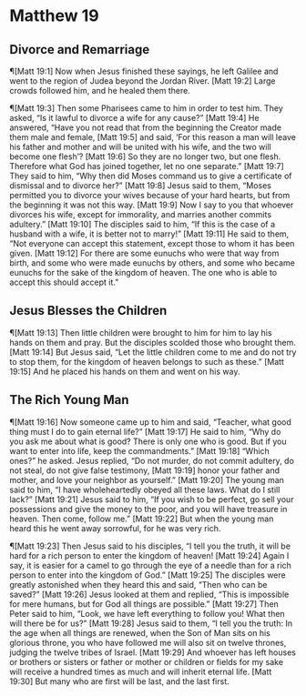 # Matthew 19

## Divorce and Remarriage
¶[Matt 19:1] Now when Jesus finished these sayings, he left Galilee and went to the region of Judea beyond the Jordan River.
[Matt 19:2] Large crowds followed him, and he healed them there.

¶[Matt 19:3] Then some Pharisees came to him in order to test him. They asked, “Is it lawful to divorce a wife for any cause?”
[Matt 19:4] He answered, “Have you not read that from the beginning the Creator made them male and female,
[Matt 19:5] and said, ‘For this reason a man will leave his father and mother and will be united with his wife, and the two will become one flesh’?
[Matt 19:6] So they are no longer two, but one flesh. Therefore what God has joined together, let no one separate.”
[Matt 19:7] They said to him, “Why then did Moses command us to give a certificate of dismissal and to divorce her?”
[Matt 19:8] Jesus said to them, “Moses permitted you to divorce your wives because of your hard hearts, but from the beginning it was not this way.
[Matt 19:9] Now I say to you that whoever divorces his wife, except for immorality, and marries another commits adultery.”
[Matt 19:10] The disciples said to him, “If this is the case of a husband with a wife, it is better not to marry!”
[Matt 19:11] He said to them, “Not everyone can accept this statement, except those to whom it has been given.
[Matt 19:12] For there are some eunuchs who were that way from birth, and some who were made eunuchs by others, and some who became eunuchs for the sake of the kingdom of heaven. The one who is able to accept this should accept it.”

## Jesus Blesses the Children
¶[Matt 19:13] Then little children were brought to him for him to lay his hands on them and pray. But the disciples scolded those who brought them.
[Matt 19:14] But Jesus said, “Let the little children come to me and do not try to stop them, for the kingdom of heaven belongs to such as these.”
[Matt 19:15] And he placed his hands on them and went on his way.

## The Rich Young Man
¶[Matt 19:16] Now someone came up to him and said, “Teacher, what good thing must I do to gain eternal life?”
[Matt 19:17] He said to him, “Why do you ask me about what is good? There is only one who is good. But if you want to enter into life, keep the commandments.”
[Matt 19:18] “Which ones?” he asked. Jesus replied, “Do not murder, do not commit adultery, do not steal, do not give false testimony,
[Matt 19:19] honor your father and mother, and love your neighbor as yourself.”
[Matt 19:20] The young man said to him, “I have wholeheartedly obeyed all these laws. What do I still lack?”
[Matt 19:21] Jesus said to him, “If you wish to be perfect, go sell your possessions and give the money to the poor, and you will have treasure in heaven. Then come, follow me.”
[Matt 19:22] But when the young man heard this he went away sorrowful, for he was very rich.

¶[Matt 19:23] Then Jesus said to his disciples, “I tell you the truth, it will be hard for a rich person to enter the kingdom of heaven!
[Matt 19:24] Again I say, it is easier for a camel to go through the eye of a needle than for a rich person to enter into the kingdom of God.”
[Matt 19:25] The disciples were greatly astonished when they heard this and said, “Then who can be saved?”
[Matt 19:26] Jesus looked at them and replied, “This is impossible for mere humans, but for God all things are possible.”
[Matt 19:27] Then Peter said to him, “Look, we have left everything to follow you! What then will there be for us?”
[Matt 19:28] Jesus said to them, “I tell you the truth: In the age when all things are renewed, when the Son of Man sits on his glorious throne, you who have followed me will also sit on twelve thrones, judging the twelve tribes of Israel.
[Matt 19:29] And whoever has left houses or brothers or sisters or father or mother or children or fields for my sake will receive a hundred times as much and will inherit eternal life.
[Matt 19:30] But many who are first will be last, and the last first.
